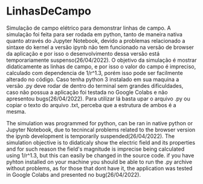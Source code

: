 # LinhasDeCampo
Simulação de campo elétrico para demonstrar linhas de campo.
A simulação foi feita para ser rodada em python, tanto de maneira nativa quanto através do Jupyter Notebook, devido a problemas relacionado a sintaxe do kernel
a versão ipynb não tem funcionado na versão de browser da aplicação e por isso o desenvolvimento dessa versão está temporariamente suspenso(26/04/2022). O objetivo da
simulação é mostrar didaticamente as linhas de campo, e por isso o valor do campo é impreciso, calculado com dependencia de 1/r^1.3, porém isso pode ser facilmente 
alterado no código.
Caso tenha python 3 instalado em sua maquina a versão .py deve rodar de dentro do terminal sem grandes dificuldades, caso não possua a aplicação foi testada no 
Google Colabs e não apresentou bugs(26/04/2022). Para utilizar lá basta upar o arquivo .py ou copiar o texto do arquivo .txt, perceba que a estrutura de ambos é a mesma.

The simulation was programmed for python, can be ran in native python or Jupyter Notebook, due to tecnincal problems related to the browser version the ipynb
development is temporarily suspended(26/04/2022). The simulation objective is to didaticaly show the electric field and its properties and for such reason the field's
magnitude is imprecise being calculated using 1/r^1.3, but this can easily be changed in the source code.
if you have pyhton installed on your machine you should be able to run the .py archive without problems, as for those that dont have it, the application was tested in
Google Colabs and presented no bug(26/04/2022).
